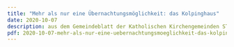 ```yaml
---
title: "Mehr als nur eine Übernachtungsmöglichkeit: das Kolpinghaus"
date: 2020-10-07
description: aus dem Gemeindeblatt der Katholischen Kirchengemeinden ST. Andreas & ST. Franziskus
pdf: 2020-10-07-mehr-als-nur-eine-uebernachtungsmoeglichkeit-das-kolpinghaus.pdf
---
```

